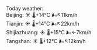 Today weather:  
Beijing: ☀️   🌡️+14°C 🌬️↖11km/h  
Tianjin: ☀️   🌡️+14°C 🌬️↖22km/h  
Shijiazhuang: ☀️   🌡️+15°C 🌬️←7km/h  
Tangshan: ☀️   🌡️+12°C 🌬️↖12km/h  
